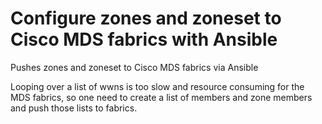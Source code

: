 # Configure zones and zoneset to Cisco MDS fabrics with Ansible
Pushes zones and zoneset to Cisco MDS fabrics via Ansible

Looping over a list of wwns is too slow and resource consuming for the MDS fabrics, so one need to create a list of members and zone members and push those lists to fabrics.
